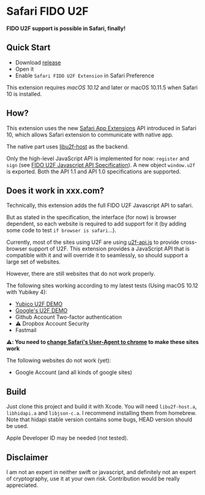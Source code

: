 # Safari FIDO U2F

**FIDO U2F support is possible in Safari, finally!**

## Quick Start

- Download [release](https://github.com/blahgeek/Safari-FIDO-U2F/releases)
- Open it
- Enable `Safari FIDO U2F Extension` in Safari Preference

This extension requires *macOS 10.12* and later or macOS 10.11.5 when Safari 10 is installed.

## How?

This extension uses the new [Safari App Extensions](https://developer.apple.com/library/prerelease/content/documentation/NetworkingInternetWeb/Conceptual/SafariAppExtension_PG/index.html#//apple_ref/doc/uid/TP40017319-CH15-SW1) API introduced in Safari 10, which allows Safari extension to communicate with native app.

The native part uses [libu2f-host](https://github.com/Yubico/libu2f-host) as the backend.

Only the high-level JavaScript API is implemented for now: `register` and `sign` (see [FIDO U2F Javascript API Specification](https://fidoalliance.org/specs/fido-u2f-v1.0-nfc-bt-amendment-20150514/fido-u2f-javascript-api.html)). A new object `window.u2f` is exported. Both the API 1.1 and API 1.0 specifications are supported.

## Does it work in xxx.com?

Technically, this extension adds the full FIDO U2F Javascript API to safari.

But as stated in the specification, the interface (for now) is browser dependent, so each website is required to add support for it (by adding some code to test `if browser is safari`...).

Currently, most of the sites using U2F are using [u2f-api.js](https://demo.yubico.com/js/u2f-api.js) to provide
cross-browser support of U2F. This extension provides a JavaScript API that is compatible with it and will override it to seamlessly, so should support a large set of websites.

However, there are still websites that do not work properly.

The following sites working according to my latest tests (Using macOS 10.12 with Yubikey 4):

- [Yubico U2F DEMO](https://demo.yubico.com/u2f)
- [Google's U2F DEMO](https://crxjs-dot-u2fdemo.appspot.com)
- Github Account Two-factor authentication
- :warning: Dropbox Account Security
- Fastmail

**:warning:: You need to [change Safari's User-Agent to chrome](http://www.howtogeek.com/211961/how-to-change-safaris-user-agent-in-os-x/) to make these sites work**

The following websites do not work (yet):

- Google Account (and all kinds of google sites)

## Build

Just clone this project and build it with Xcode. You will need `libu2f-host.a`, `libhidapi.a` and `libjson-c.a`. I recommend installing them from homebrew. Note that hidapi stable version contains some bugs, HEAD version should be used.

Apple Developer ID may be needed (not tested).

## Disclaimer

I am not an expert in neither swift or javascript, and definitely not an expert of cryptography, use it at your own risk. Contribution would be really appreciated.
